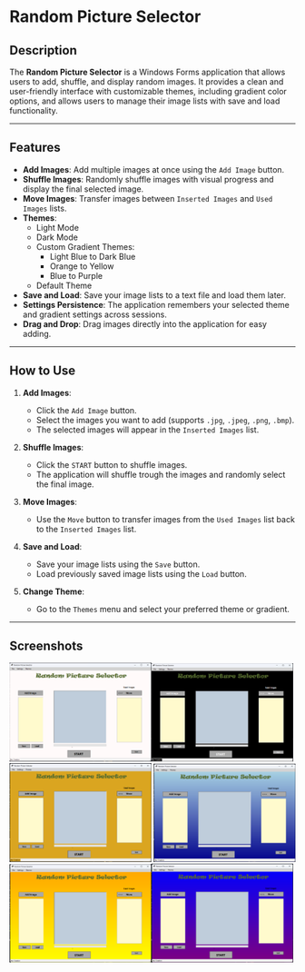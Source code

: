 # Random Picture Selector

## Description
The **Random Picture Selector** is a Windows Forms application that allows users to add, 
shuffle, and display random images. 
It provides a clean and user-friendly interface with customizable themes, including gradient color options,
and allows users to manage their image lists with save and load functionality.

---

## Features
- **Add Images**: Add multiple images at once using the `Add Image` button.
- **Shuffle Images**: Randomly shuffle images with visual progress and display the final selected image.
- **Move Images**: Transfer images between `Inserted Images` and `Used Images` lists.
- **Themes**: 
  - Light Mode
  - Dark Mode
  - Custom Gradient Themes:
    - Light Blue to Dark Blue
    - Orange to Yellow
    - Blue to Purple
  - Default Theme
- **Save and Load**: Save your image lists to a text file and load them later.
- **Settings Persistence**: The application remembers your selected theme and gradient settings across sessions.
- **Drag and Drop**: Drag images directly into the application for easy adding.

---

## How to Use
1. **Add Images**:
   - Click the `Add Image` button.
   - Select the images you want to add (supports `.jpg`, `.jpeg`, `.png`, `.bmp`).
   - The selected images will appear in the `Inserted Images` list.
   
2. **Shuffle Images**:
   - Click the `START` button to shuffle images.
   - The application will shuffle trough the images and randomly select the final image.
   
3. **Move Images**:
   - Use the `Move` button to transfer images from the `Used Images` list back to the `Inserted Images` list.
   
4. **Save and Load**:
   - Save your image lists using the `Save` button.
   - Load previously saved image lists using the `Load` button.

5. **Change Theme**:
   - Go to the `Themes` menu and select your preferred theme or gradient.

---

## Screenshots
<img src="Images/light.png" alt="7" width="250"><img src="Images/dark.png" alt="2" width="250"><img src="Images/default.png" alt="3" width="250">
<img src="Images/blue.png" alt="4" width="250"><img src="Images/orange.png" alt="5" width="250"><img src="Images/purple.png" alt="6" width="250">
